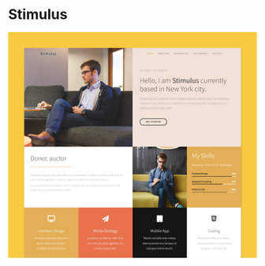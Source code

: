 # Stimulus

![website view ](https://github.com/Mustafa-hameed199/Template_7/blob/main/images/Stimulus%20Template%20cut%201.png?raw=true)
